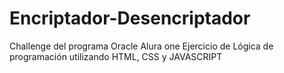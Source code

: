 # Encriptador-Desencriptador
Challenge del programa Oracle Alura one
Ejercicio de Lógica de programación utilizando HTML, CSS y JAVASCRIPT



